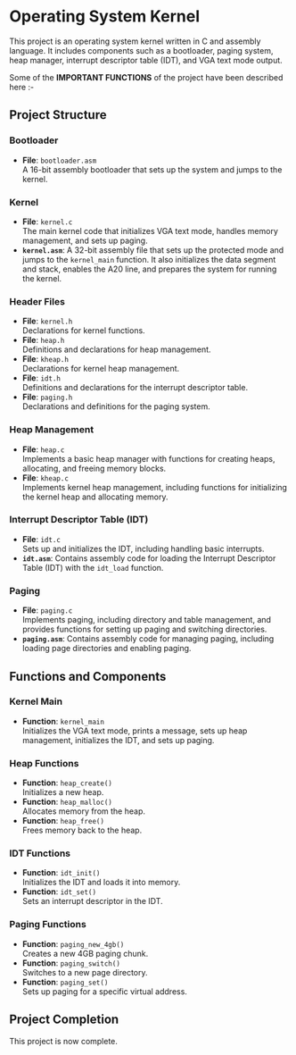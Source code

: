 # Operating System Kernel

This project is an operating system kernel written in C and assembly language. It includes components such as a bootloader, paging system, heap manager, interrupt descriptor table (IDT), and VGA text mode output.

Some of the **IMPORTANT FUNCTIONS** of the project have been described here :-

## Project Structure

### Bootloader

- **File**: `bootloader.asm`  
  A 16-bit assembly bootloader that sets up the system and jumps to the kernel.

### Kernel

- **File**: `kernel.c`  
  The main kernel code that initializes VGA text mode, handles memory management, and sets up paging.
- **`kernel.asm`**: A 32-bit assembly file that sets up the protected mode and jumps to the `kernel_main` function. It also initializes the data segment and stack, enables the A20 line, and prepares the system for running the kernel.

### Header Files

- **File**: `kernel.h`  
  Declarations for kernel functions.
- **File**: `heap.h`  
  Definitions and declarations for heap management.
- **File**: `kheap.h`  
  Declarations for kernel heap management.
- **File**: `idt.h`  
  Definitions and declarations for the interrupt descriptor table.
- **File**: `paging.h`  
  Declarations and definitions for the paging system.

### Heap Management

- **File**: `heap.c`  
  Implements a basic heap manager with functions for creating heaps, allocating, and freeing memory blocks.
- **File**: `kheap.c`  
  Implements kernel heap management, including functions for initializing the kernel heap and allocating memory.

### Interrupt Descriptor Table (IDT)

- **File**: `idt.c`  
  Sets up and initializes the IDT, including handling basic interrupts.
- **`idt.asm`**: Contains assembly code for loading the Interrupt Descriptor Table (IDT) with the `idt_load` function.

### Paging

- **File**: `paging.c`  
  Implements paging, including directory and table management, and provides functions for setting up paging and switching directories.
- **`paging.asm`**: Contains assembly code for managing paging, including loading page directories and enabling paging.

## Functions and Components

### Kernel Main

- **Function**: `kernel_main`  
  Initializes the VGA text mode, prints a message, sets up heap management, initializes the IDT, and sets up paging.

### Heap Functions

- **Function**: `heap_create()`  
  Initializes a new heap.
- **Function**: `heap_malloc()`  
  Allocates memory from the heap.
- **Function**: `heap_free()`  
  Frees memory back to the heap.

### IDT Functions

- **Function**: `idt_init()`  
  Initializes the IDT and loads it into memory.
- **Function**: `idt_set()`  
  Sets an interrupt descriptor in the IDT.

### Paging Functions

- **Function**: `paging_new_4gb()`  
  Creates a new 4GB paging chunk.
- **Function**: `paging_switch()`  
  Switches to a new page directory.
- **Function**: `paging_set()`  
  Sets up paging for a specific virtual address.

## Project Completion

This project is now complete.
